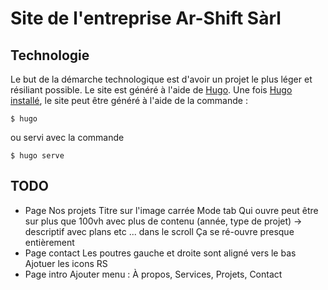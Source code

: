 # Site de l'entreprise Ar-Shift Sàrl

## Technologie
Le but de la démarche technologique est d'avoir un projet le plus léger et résiliant possible.
Le site est généré à l'aide de [Hugo](https://gohugo.io). Une fois [Hugo installé](https://gohugo.io/getting-started/installing/), le site peut être généré à l'aide de la commande :

```
$ hugo
```

ou servi avec la commande 

```
$ hugo serve
```



## TODO
- Page Nos projets
	Titre sur l'image carrée
	Mode tab
	Qui ouvre peut être sur plus que 100vh avec plus de contenu (année, type de projet) -> descriptif avec plans etc ... dans le scroll
	Ça se ré-ouvre presque entièrement
- Page contact
		Les poutres gauche et droite sont aligné vers le bas
		Ajotuer les icons RS
- Page intro
	Ajouter menu : À propos, Services, Projets, Contact